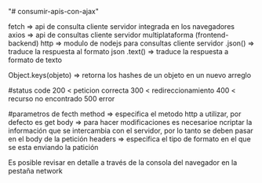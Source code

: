 "# consumir-apis-con-ajax" 

fetch => api de consulta cliente servidor integrada en los navegadores  
axios => api de consultas cliente servidor multiplataforma (frontend-backend)
http => modulo de nodejs para consultas cliente servidor
.json() => traduce la respuesta al formato json
.text() => traduce la respuesta a formato de texto

Object.keys(objeto) => retorna los hashes de un objeto en un nuevo arreglo

#status code 
200 < peticion correcta 
300 < redireccionamiento
400 < recurso no encontrado
500 error

#parametros de fecth
method => especifica el metodo http a utilizar, por defecto es get
body => para hacer modificaciones es necesarioe ncriptar la información que se intercambia con el servidor, por lo tanto se deben pasar en el body de la petición
headers => especifica el tipo de formato en el que se esta enviando la patición

Es posible revisar en detalle a través de la consola del navegador en la pestaña network